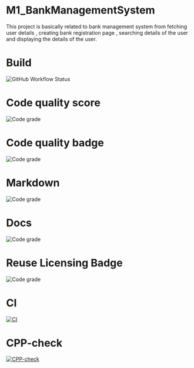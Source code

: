 # M1_BankManagementSystem
This project is basically related to bank management system from fetching user details , creating bank registration page , searching details of the user and displaying the details of the user. 

# Build
![GitHub Workflow Status](https://img.shields.io/github/workflow/status/dwyl/auth_plug/Elixir%20CI?label=build&style=flat-square)

# Code quality score
![Code grade](https://api.codiga.io/project/30945/score/svg)


# Code quality badge
![Code grade](https://api.codiga.io/project/30945/status/svg)


# Markdown
![Code grade](https://img.shields.io/badge/Made%20with-Markdown-1f425f.svg)

# Docs
![Code grade](https://readthedocs.org/projects/ansicolortags/badge/?version=latest)


# Reuse Licensing Badge
![Code grade](https://img.shields.io/reuse/compliance/github.com/fsfe/reuse-tool)

# CI
[![CI](https://github.com/sim-anku/M1_BankManagementSystem_utility/actions/workflows/main.yml/badge.svg)](https://github.com/sim-anku/M1_BankManagementSystem_utility/actions/workflows/main.yml)

# CPP-check
[![CPP-check](https://github.com/sim-anku/M1_BankManagementSystem_utility/actions/workflows/CPP.yml/badge.svg)](https://github.com/sim-anku/M1_BankManagementSystem_utility/actions/workflows/CPP.yml)

